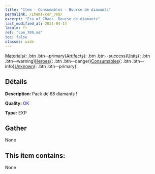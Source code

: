 ```yaml
---
title: "Item - Consumables - Bourse de diamants"
permalink: /Items/con_709/
excerpt: "Era of Chaos  Bourse de diamants"
last_modified_at: 2021-04-14
locale: fr
ref: "con_709.md"
toc: false
classes: wide
---
```

 [Materials](/fr/Items/){: .btn .btn--primary}[Artifacts](/fr/Items/Artifacts/){: .btn .btn--success}[Units](/fr/Items/Units/){: .btn .btn--warning}[Heroes](/fr/Items/Heroes/){: .btn .btn--danger}[Consumables](/fr/Items/Consumables/){: .btn .btn--info}[Unknown](/fr/Items/Unknown/){: .btn .btn--primary}

## Détails
 **Description:** Pack de 68 diamants !

 **Quality:** <span style="color: #0000CD">OK</span>

 **Type:** EXP

## Gather

  None

## This item contains:

  None

